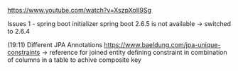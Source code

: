 https://www.youtube.com/watch?v=XszpXoII9Sg

Issues 1 -
spring boot initializer spring boot 2.6.5 is not available -> switched to 2.6.4

(19:11) Different JPA Annotations
https://www.baeldung.com/jpa-unique-constraints
-> reference for joined entity
defining constraint in combination of columns in a table to achive composite key